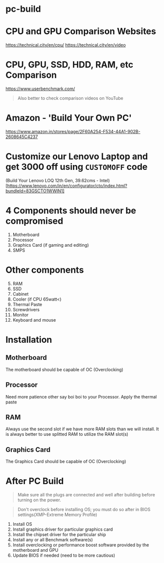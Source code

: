 # pc-build

# CPU and GPU Comparison Websites
https://technical.city/en/cpu/
https://technical.city/en/video

# CPU, GPU, SSD, HDD, RAM, etc Comparison
https://www.userbenchmark.com/

> Also better to check comparison videos on YouTube

# Amazon - 'Build Your Own PC'
https://www.amazon.in/stores/page/2F60A254-F534-44A1-902B-2608645C4237

# Customize our Lenovo Laptop and get 3000 off using ```CUSTOMOFF``` code
(Build Your Lenovo LOQ 12th Gen, 39.62cms - Intel)[https://www.lenovo.com/in/en/configurator/cto/index.html?bundleId=83GSCTO1WWIN1]


# 4 Components should never be compromised
1. Motherboard
2. Processor
3. Graphics Card (if gaming and editing)
4. SMPS



# Other components
5. RAM
6. SSD
7. Cabinet
8. Cooler (if CPU 65watt<)
9. Thermal Paste
10. Screwdrivers
11. Monitor
12. Keyboard and mouse



# Installation
## Motherboard
The motherboard should be capable of OC (Overclocking)

## Processor
Need more patience other say boi boi to your Processor.
Apply the thermal paste

## RAM
Always use the second slot if we have more RAM slots than we will install.
It is always better to use splitted RAM to utilize the RAM slot(s)

## Graphics Card
The Graphics Card should be capable of OC (Overclocking)




# After PC Build
> Make sure all the plugs are connected and well after building before turning on the power.

>Don't overclock before installing OS; you must do so after in BIOS settings(XMP-Extreme Memory Profile)

1. Install OS
2. Install graphics driver for particular graphics card
3. Install the chipset driver for the particular ship
4. Install any or all Benchmark software(s)
5. Install overclocking or performance boost software provided by the motherboard and GPU
6. Update BIOS if needed (need to be more cautious)




